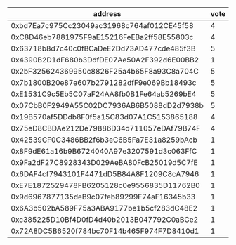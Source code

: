 address|vote|timestamp|signature
---|---|---|---
0xbd7Ea7c975Cc23049ac31968c764af012CE45f58|4|1607434381|0x0a8c2fd9727c3753a94512095b32ace872a4c808e99c764a0585e8bd510ba5f214b7b069d06ff29fbf6d59bc647ac59641a9ab9fa44d5ef6620a372b9ce6a6731b
0xC8D46eb7881975F9aE15216FeEBa2ff58E55803c|4|1607434580|0x201e0b4dae02b5ae05bcbbb5161c4efb3b4028a5fd382e767b69cae22eb9741f44a864efdf06f85b86e60fa609bc99bf5937c406618f259a319ca85c4b4cf0a51b
0x63718b8d7c40c0fBCaDeE2Dd73AD477cde485f3B|5|1607434743|0x5c369ae4b1e1909956c6b4751d1878651842779941bfe1f171c45dee8e1588e467d707300366f699c5bdf1eea98f4738f40bf02617ecd70c5de9a2a7be73e4fd1c
0x4390B2D1dF680b3DdfDE07Ae50A2F392d6E00BB2|1|1607434935|0x938954449a351f883c8c950e67057c0c61e07c99d51784d8b980c42f527105997fb97175b6c1aafe594d49150a5601bac466a43ad4ecf94c0e4d4ff098d73c391b
0x2bF325624369950c8826F25a4b65F8a93C8a704C|5|1607435376|0x89ecde783c486b5d1d901817b49ed5d3e96d1f7e392b4bdabc59dda19f98eb6f0846dfc834d2963a586947b22429b238ffd596feeb5be172c7202a3b554d8c951b
0x7b1800B20e87e607b2791282dfF9e069Bb18493c|5|1607439972|0x0aea89fdc64df7537cb47c1284d42fb1a79f72a5a0b2b89b82d0ffed4c4c8444487d11904475cf96f930edf8446abe70f2792b808d2af247152b57ccdd92de361c
0xE1531C9c5Eb5C07aF24AA8fb0B1Fe64ab5269bE4|5|1607441464|0x65f4c9034569da76bd8ef8a120ef5f52dc7f8ac69c5348cf48c436d06043530935e8233c3b4726841faf6340a530f3f9c70553b245be404bc412bfc8b85f535a1b
0x07CbB0F2949A55C02DC7936AB6B5088dD2d7938b|5|1607442807|0xd44e6e6feb51e0b33743578ea6d393022b17907bfaad9241abf41a0b2dec76a92d40ca33cb7a698bb10ffb296ee1ce02f81f23af14f2f77df6707a8f7502421f1c
0x19B570af5DDdb8F0f5a15C83d07A1C5153865188|4|1607444564|0x748d3b6c6a93bcab1ac57500376a80f39aac9f3ceafb30a937ca51b38099bd125fb13b9a2fe293cea295f1c983b57ed747e868249145fe0dbeca28a5b095473f1b
0x75eD8CBDAe212De79886D34d711057eDAf79B74F|4|1607444626|0xeb502061cbc7856fe83e11ad6fa9aef7df1e32b7740c481354c09c8fa2a373b423a6a2633236de1dcf8c851ca0cef7e286b0cb60781b4bacc8301cd45db016e61c
0x42539CF0C3486BB2f6b3eC6B5Fa7E31a8259bAcb|1|1607513894|0xf5d097828f7b16ce305998073a50feaca7d74b479effc1db5785a0e372f9e3a5772511d5ad22aabfb39e9f177d1f177aa71166304403d531724b8c667d25b8561c
0x8F9dE61a16b9B6724040A97e3207591d3c063FfC|1|1607513968|0xa57a4a1b8f36068759c39fa21cb27f1225434cf42701d0cbeea4ffcc2592b9fa09a05391499780548fb52abdd870cc882e3982bee3ea4a9c11c431c45f8c6e911c
0x9Fa2dF27C8928343D029AeBA80FcB25019d5C7fE|1|1607517076|0xc7314095107d674768fb8f337039ac8752c6bf81edda521c3a72281035e24d33378b040116c2d71fd22bc12dee783a9150737e537609afbe96f0f579ac84beb21b
0x6DAF4cf7943101F4471dD5B84A8F1209C8cA7946|1|1607517332|0x9658289bf0f663163a0ee4e111fbe3ba14f349ce343388f3fcf91d0934fa38957aeb227f751bbc28f880b1b6668c5500b0eecd1cc348e1e69f1e60594691eaed1b
0xE7E1872529478FB6205128c0e9556835D11762B0|1|1607517349|0xf022ed1940af2112df4aed32e0b983f5d734083e8d7202ab5417f1958b4977795bf6b3aa27ad852324c773933294b84721831e4f9759f2e282c02ae3e9d2133a1b
0x9d6967877135deB9c07feb89299F74aF16345b33|1|1607517369|0x022cd1b4622f44efea370e800cf579e68a3798ddeaaedbb41aa1c4883bcee59644a834e33c08bc1bda7fce3a4e6c73eeb0df0b14c7d91bb722e1788a3b4bc3061b
0x6A3b502bA589F75a3ABA9177be1b5cf283dC48E2|1|1607517395|0x498855892a4d2b06e10f5715e307158951bf9c0e6493432be9cbfabba02449e95a61e8a5eb1e3266c5a5d3e563f21e4aa02f018902994e367e7084293b99a20e1b
0xc385225D10Bf4D0fD4d40b2013B047792C0aBCe2|1|1607517422|0x846a1b2d504ced6bcd29461720ca49856109b766f923c2b038e748264b049c597d72d6fab979173398fcb1800aa0fff03f4ba15cb8a5ae7197e5541e76f7c1231b
0x72A8DC5B6520f784bc70F14b465F974F7D8410d1|1|1607517909|0xa91e3241c7e54cc09ee69c0357b79677b25fea96d4ca595b6d9108a7d8b70be56a9bb50a7af10be8615def5bd06515a75db13cd9d200ce1097bd3a2c1dc1e4a51c